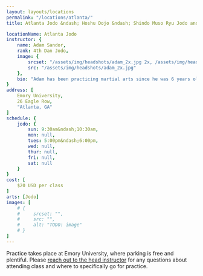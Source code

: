 ```yaml
---
layout: layouts/locations
permalink: "/locations/atlanta/"
title: Atlanta Jodo &ndash; Hoshu Dojo &ndash; Shindo Muso Ryu Jodo and Daito Ryu Aikijujutsu

locationName: Atlanta Jodo
instructor: {
    name: Adam Sandor,
    rank: 4th Dan Jodo,
    image: {
        srcset: "/assets/img/headshots/adam_2x.jpg 2x, /assets/img/headshots/adam_1x.jpg 1x",
        src: "/assets/img/headshots/adam_2x.jpg"
    },
    bio: "Adam has been practicing martial arts since he was 6 years old and needed to develop self-confidence. After an impromptu first official lesson in Jodo during an Iaido seminar in 2017, Adam got hooked on the jo. Moving across the country strained his ability to practice, but Adam is now a student under Thomas Groendal and practices both Seitei and Shindo Muso Ryu Jodo. There is a stereotypical phrase in martial arts, &ldquo;You’ve done it once, now do it 10,000 more times&rdquo;. Adam believes that patience and diligence is the best path to improving. He may describe a technique, but showing and doing is the most important aspect of training. Adam has a well-developed palette of martial arts and has trained in several: Jodo (current), HEMA Longsword + Dussack (current), Kendo, Aikido, Iaido, and Tae Kwon Do."
}
address: [
    Emory University,
    26 Eagle Row,
    "Atlanta, GA"
]
schedule: {
    jodo: {
        sun: 9:30am&ndash;10:30am,
        mon: null,
        tues: 5:00pm&ndash;6:00pm,
        wed: null,
        thur: null,
        fri: null,
        sat: null
    }
}
cost: [
    $20 USD per class
]
arts: [Jodo]
images: [
    # {
    #     srcset: "",
    #     src: "",
    #     alt: "TODO: image"
    # }
]
---
```


<p>Practice takes place at Emory University, where parking is free and plentiful. Please <a href="mailto:jodoatlanta@gmail.com">reach out to the head instructor</a> for any questions about attending class and where to specifically go for practice.</p>